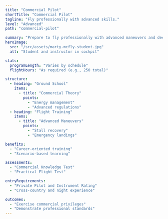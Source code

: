 ```yaml
---
title: "Commercial Pilot"
shortTitle: "Commercial Pilot"
tagline: "Fly professionally with advanced skills."
level: "Advanced"
path: "commercial-pilot"

summary: "Prepare to fly professionally with advanced maneuvers and decision-making."
heroImage:
  src: "/src/assets/marty-mcfly-student.jpg"
  alt: "Student and instructor in cockpit"

stats:
  programLength: "Varies by schedule"
  flightHours: "As required (e.g., 250 total)"

structure:
  - heading: "Ground School"
    items:
      - title: "Commercial Theory"
        points:
          - "Energy management"
          - "Advanced regulations"
  - heading: "Flight Training"
    items:
      - title: "Advanced Maneuvers"
        points:
          - "Stall recovery"
          - "Emergency landings"

benefits:
  - "Career-oriented training"
  - "Scenario-based learning"

assessments:
  - "Commercial Knowledge Test"
  - "Practical Flight Test"

entryRequirements:
  - "Private Pilot and Instrument Rating"
  - "Cross-country and night experience"

outcomes:
  - "Exercise commercial privileges"
  - "Demonstrate professional standards"
---
```

